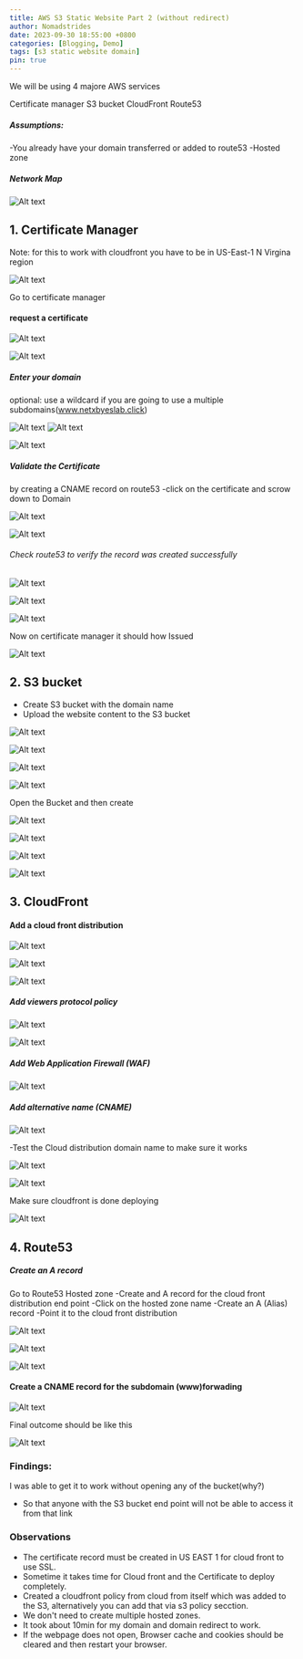 ```yaml
---
title: AWS S3 Static Website Part 2 (without redirect)
author: Nomadstrides
date: 2023-09-30 18:55:00 +0800
categories: [Blogging, Demo]
tags: [s3 static website domain]
pin: true
---
```



We will be using 4 majore AWS services

Certificate manager
S3 bucket
CloudFront
Route53


##### Assumptions:
-You already have your domain transferred or added to route53
-Hosted zone

##### Network Map

![Alt text](/assets/img/aws-s3-static-website-2/static-website-networkmap.png)

## 1. Certificate Manager

Note: for this to work with cloudfront you have to be in US-East-1 N Virgina region

![Alt text](/assets/img/aws-s3-static-website-2/20230722101944.png)


Go to certificate manager

#### request a certificate

![Alt text](/assets/img/aws-s3-static-website-2/20230722100224.png)

![Alt text](/assets/img/aws-s3-static-website-2/20230722100406.png)

##### Enter your domain 
optional: use a wildcard if you are going to use a multiple subdomains(www.netxbyeslab.click)

![Alt text](/assets/img/aws-s3-static-website-2/20230722100640.png)
![Alt text](/assets/img/aws-s3-static-website-2/20230722100854.png)

![Alt text](/assets/img/aws-s3-static-website-2/20230722102353.png)

##### Validate the Certificate 

by creating a CNAME record on route53
-click on the certificate and scrow down to Domain

![Alt text](/assets/img/aws-s3-static-website-2/20230722102640.png)

![Alt text](/assets/img/aws-s3-static-website-2/20230722102908.png)


###### Check route53 to verify the record was created successfully

![Alt text](/assets/img/aws-s3-static-website-2/20230722103036.png)

![Alt text](/assets/img/aws-s3-static-website-2/20230722103120.png)

![Alt text](/assets/img/aws-s3-static-website-2/20230722103239.png)

Now on certificate manager it should how Issued

![Alt text](/assets/img/aws-s3-static-website-2/20230722103344.png)



## 2. S3 bucket

- Create S3 bucket with the domain name 
- Upload the website content to the S3 bucket


![Alt text](/assets/img/aws-s3-static-website-2/20230722103544.png)

![Alt text](/assets/img/aws-s3-static-website-2/20230722103657.png)

![Alt text](/assets/img/aws-s3-static-website-2/20230722103742.png)

![Alt text](/assets/img/aws-s3-static-website-2/20230722103823.png)

Open the Bucket and then create 

![Alt text](/assets/img/aws-s3-static-website-2/20230722103855.png)

![Alt text](/assets/img/aws-s3-static-website-2/20230722124608.png)

![Alt text](/assets/img/aws-s3-static-website-2/20230722124712.png)

![Alt text](/assets/img/aws-s3-static-website-2/20230722124752.png)


## 3. CloudFront

#### Add a cloud front distribution

![Alt text](/assets/img/aws-s3-static-website-2/20230722124906.png)


![Alt text](/assets/img/aws-s3-static-website-2/20230722125255.png)


![Alt text](/assets/img/aws-s3-static-website-2/20230722125058.png)

##### Add viewers protocol policy

![Alt text](/assets/img/aws-s3-static-website-2/20230722125531.png)

![Alt text](/assets/img/aws-s3-static-website-2/20230722125657.png)

##### Add Web Application Firewall (WAF)

![Alt text](/assets/img/aws-s3-static-website-2/20230722125824.png)

##### Add alternative name (CNAME)

![Alt text](/assets/img/aws-s3-static-website-2/20230722131140.png)


-Test the Cloud distribution domain name to make sure it works

![Alt text](/assets/img/aws-s3-static-website-2/20230722131323.png)

![Alt text](/assets/img/aws-s3-static-website-2/20230722131644.png)

Make sure cloudfront is done deploying

![Alt text](/assets/img/aws-s3-static-website-2/20230722133225.png)



## 4. Route53

##### Create an A record

Go to Route53 Hosted zone
-Create and A record for the cloud front distribution end point
-Click on the hosted zone name
-Create an A (Alias) record 
	-Point it to the cloud front distribution

![Alt text](/assets/img/aws-s3-static-website-2/20230722133358.png)

![Alt text](/assets/img/aws-s3-static-website-2/20230722133448.png)

![Alt text](/assets/img/aws-s3-static-website-2/20230722133841.png)


#### Create a CNAME record for the subdomain (www)forwading

![Alt text](/assets/img/aws-s3-static-website-2/20230722134206.png)

Final outcome should be like this

![Alt text](/assets/img/aws-s3-static-website-2/20230722134400.png)



### Findings:

I was able to get it to work without opening any of the bucket(why?)
- So that anyone with the S3 bucket end point will not be able to access it from that link

### Observations

- The certificate record must be created in US EAST 1 for cloud front to use SSL.
- Sometime it takes time for Cloud front and the Certificate to deploy completely.
- Created a cloudfront policy from cloud from itself which was added to the S3, alternatively you can add that via s3 policy secction.
- We don't need to create multiple hosted zones.
- It took about 10min for my domain and domain redirect to work.
- If the webpage does not open, Browser cache and cookies should be cleared and then restart your browser.



